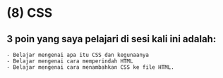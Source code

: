 # (8) CSS
## 3 poin yang saya pelajari di sesi kali ini adalah:
    - Belajar mengenai apa itu CSS dan kegunaanya
    - Belajar mengenai cara memperindah HTML
    - Belajar mengenai cara menambahkan CSS ke file HTML.